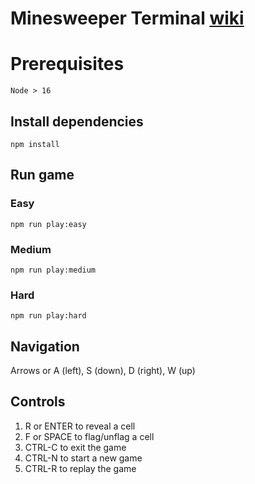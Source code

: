 # Minesweeper Terminal [wiki](https://en.wikipedia.org/wiki/Minesweeper_(video_game))

# Prerequisites

 `Node > 16`

## Install dependencies

 `npm install`

 ## Run game
 
 ### Easy
 `npm run play:easy`

 ### Medium
 `npm run play:medium`

  ### Hard
 `npm run play:hard`

 ## Navigation
 Arrows or A (left), S (down), D (right), W (up) 

 ## Controls
 1. R or ENTER to reveal a cell
 2. F or SPACE to flag/unflag a cell
 3. CTRL-C to exit the game
 4. CTRL-N to start a new game
 5. CTRL-R to replay the game
